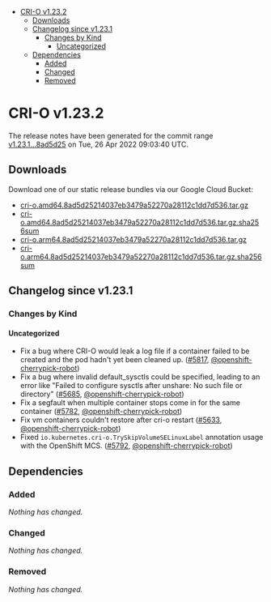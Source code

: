 - [CRI-O v1.23.2](#cri-o-v1232)
  - [Downloads](#downloads)
  - [Changelog since v1.23.1](#changelog-since-v1231)
    - [Changes by Kind](#changes-by-kind)
      - [Uncategorized](#uncategorized)
  - [Dependencies](#dependencies)
    - [Added](#added)
    - [Changed](#changed)
    - [Removed](#removed)

# CRI-O v1.23.2

The release notes have been generated for the commit range
[v1.23.1...8ad5d25](https://github.com/cri-o/cri-o/compare/v1.23.1...8ad5d25214037eb3479a52270a28112c1dd7d536) on Tue, 26 Apr 2022 09:03:40 UTC.

## Downloads

Download one of our static release bundles via our Google Cloud Bucket:

- [cri-o.amd64.8ad5d25214037eb3479a52270a28112c1dd7d536.tar.gz](https://storage.googleapis.com/cri-o/artifacts/cri-o.amd64.8ad5d25214037eb3479a52270a28112c1dd7d536.tar.gz)
- [cri-o.amd64.8ad5d25214037eb3479a52270a28112c1dd7d536.tar.gz.sha256sum](https://storage.googleapis.com/cri-o/artifacts/cri-o.amd64.8ad5d25214037eb3479a52270a28112c1dd7d536.tar.gz.sha256sum)
- [cri-o.arm64.8ad5d25214037eb3479a52270a28112c1dd7d536.tar.gz](https://storage.googleapis.com/cri-o/artifacts/cri-o.arm64.8ad5d25214037eb3479a52270a28112c1dd7d536.tar.gz)
- [cri-o.arm64.8ad5d25214037eb3479a52270a28112c1dd7d536.tar.gz.sha256sum](https://storage.googleapis.com/cri-o/artifacts/cri-o.arm64.8ad5d25214037eb3479a52270a28112c1dd7d536.tar.gz.sha256sum)

## Changelog since v1.23.1

### Changes by Kind

#### Uncategorized
 - Fix a bug where CRI-O would leak a log file if a container failed to be created and the pod hadn't yet been cleaned up. ([#5817](https://github.com/cri-o/cri-o/pull/5817), [@openshift-cherrypick-robot](https://github.com/openshift-cherrypick-robot))
 - Fix a bug where invalid default_sysctls could be specified, leading to an error like "Failed to configure sysctls after unshare: No such file or directory" ([#5685](https://github.com/cri-o/cri-o/pull/5685), [@openshift-cherrypick-robot](https://github.com/openshift-cherrypick-robot))
 - Fix a segfault when multiple container stops come in for the same container ([#5782](https://github.com/cri-o/cri-o/pull/5782), [@openshift-cherrypick-robot](https://github.com/openshift-cherrypick-robot))
 - Fix vm containers couldn't restore after cri-o restart ([#5633](https://github.com/cri-o/cri-o/pull/5633), [@openshift-cherrypick-robot](https://github.com/openshift-cherrypick-robot))
 - Fixed `io.kubernetes.cri-o.TrySkipVolumeSELinuxLabel` annotation usage with the OpenShift MCS. ([#5792](https://github.com/cri-o/cri-o/pull/5792), [@openshift-cherrypick-robot](https://github.com/openshift-cherrypick-robot))

## Dependencies

### Added
_Nothing has changed._

### Changed
_Nothing has changed._

### Removed
_Nothing has changed._
